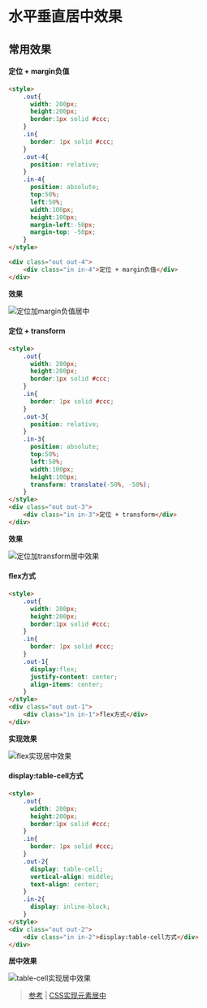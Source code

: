 # 水平垂直居中效果

## 常用效果

#### 定位 + margin负值

```html
<style>
	.out{
      width: 200px;
      height:200px;
      border:1px solid #ccc;
    }
	.in{
      border: 1px solid #ccc;
    }
	.out-4{
      position: relative;
    }
    .in-4{
      position: absolute;
      top:50%;
      left:50%;
      width:100px;
      height:100px;
      margin-left:-50px;
      margin-top: -50px;
    }
</style>

<div class="out out-4">
	<div class="in in-4">定位 + margin负值</div>
</div>
```

**效果**

![定位加margin负值居中](../../../../../../images/基础/css/定位加margin负值居中.png)

#### 定位 + transform

```html
<style>
	.out{
      width: 200px;
      height:200px;
      border:1px solid #ccc;
    }
	.in{
      border: 1px solid #ccc;
    }
	.out-3{
      position: relative;
    }
    .in-3{
      position: absolute;
      top:50%;
      left:50%;
      width:100px;
      height:100px;
      transform: translate(-50%, -50%);
    }
</style>
<div class="out out-3">
    <div class="in in-3">定位 + transform</div>
</div>
```

**效果**

![定位加transform居中效果](../../../../../../images/基础/css/定位加transform居中效果.png)

#### flex方式

```html
<style>
	.out{
      width: 200px;
      height:200px;
      border:1px solid #ccc;
    }
	.in{
      border: 1px solid #ccc;
    }
	.out-1{
      display:flex;
      justify-content: center;
      align-items: center;
    }
</style>
<div class="out out-1">
    <div class="in in-1">flex方式</div>
</div>
```

**实现效果**

![flex实现居中效果](../../../../../../images/基础/css/flex实现居中效果.png)

#### display:table-cell方式

```html
<style>
	.out{
      width: 200px;
      height:200px;
      border:1px solid #ccc;
    }
	.in{
      border: 1px solid #ccc;
    }
	.out-2{
      display: table-cell;
      vertical-align: middle;
      text-align: center;
    }
    .in-2{
      display: inline-block;
    }
</style>
<div class="out out-2">
    <div class="in in-2">display:table-cell方式</div>
</div>
```

**居中效果**

![table-cell实现居中效果](../../../../../../images/基础/css/table-cell实现居中效果.png)

> [参考](https://github.com/BrucePhoebus/developer-note/tree/master/知识笔记/大前端/基础/CSS/布局/居中效果/index.html) | [CSS实现元素居中](知识笔记/大前端/基础/CSS/布局/居中效果/CSS实现元素居中.md)





